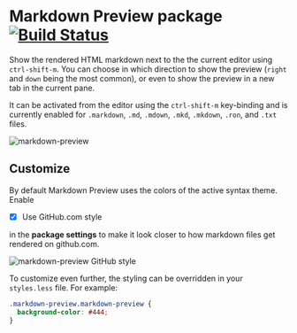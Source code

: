 # Markdown Preview package [![Build Status](https://travis-ci.org/atom/markdown-preview.svg?branch=master)](https://travis-ci.org/atom/markdown-preview)

Show the rendered HTML markdown next to the the current editor using
`ctrl-shift-m`.  You can choose in which direction to show the preview (`right`
and `down` being the most common), or even to show the preview in a new tab in
the current pane.

It can be activated from the editor using the `ctrl-shift-m` key-binding and is
currently enabled for `.markdown`, `.md`, `.mdown`, `.mkd`, `.mkdown`, `.ron`, and `.txt` files.

![markdown-preview](https://cloud.githubusercontent.com/assets/378023/10013086/24cad23e-6149-11e5-90e6-663009210218.png)

## Customize

By default Markdown Preview uses the colors of the active syntax theme. Enable

- [x] Use GitHub.com style

in the __package settings__ to make it look closer to how markdown files get rendered on github.com.

![markdown-preview GitHub style](https://cloud.githubusercontent.com/assets/378023/10013087/24ccc7ec-6149-11e5-97ea-53a842a715ea.png)

To customize even further, the styling can be overridden in your `styles.less` file. For example:

```css
.markdown-preview.markdown-preview {
  background-color: #444;
}
```
